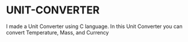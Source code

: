 # UNIT-CONVERTER
I made a Unit Converter using C language. In this Unit Converter you can convert Temperature, Mass, and Currency
